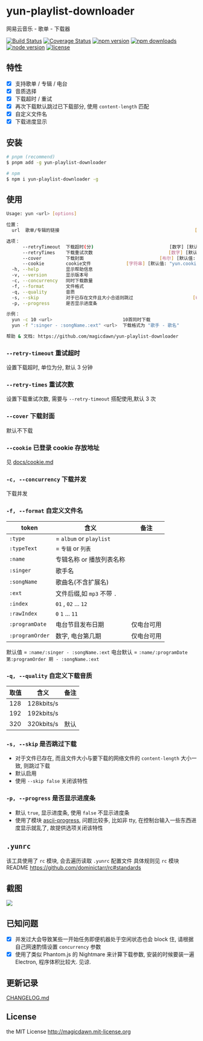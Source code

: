 # yun-playlist-downloader

网易云音乐 - 歌单 - 下载器

<!-- [![Build Status](https://img.shields.io/travis/magicdawn/yun-playlist-downloader.svg?style=flat-square)](https://travis-ci.org/magicdawn/yun-playlist-downloader) -->

[![Build Status](https://img.shields.io/github/checks-status/magicdawn/yun-playlist-downloader/main?style=flat-square)](https://github.com/magicdawn/yun-playlist-downloader/actions/workflows/ci.yml)
[![Coverage Status](https://img.shields.io/codecov/c/github/magicdawn/yun-playlist-downloader.svg?style=flat-square)](https://codecov.io/gh/magicdawn/yun-playlist-downloader)
[![npm version](https://img.shields.io/npm/v/yun-playlist-downloader.svg?style=flat-square)](https://www.npmjs.com/package/yun-playlist-downloader)
[![npm downloads](https://img.shields.io/npm/dm/yun-playlist-downloader.svg?style=flat-square)](https://www.npmjs.com/package/yun-playlist-downloader)
[![node version](https://img.shields.io/node/v/yun-playlist-downloader.svg?style=flat-square)](#)
[![license](https://img.shields.io/npm/l/yun-playlist-downloader.svg?style=flat-square)](#)

## 特性

- [x] 支持歌单 / 专辑 / 电台
- [x] 音质选择
- [x] 下载超时 / 重试
- [x] 再次下载默认跳过已下载部分, 使用 `content-length` 匹配
- [x] 自定义文件名
- [x] 下载进度显示

## 安装

```sh
# pnpm (recommend)
$ pnpm add -g yun-playlist-downloader

# npm
$ npm i yun-playlist-downloader -g
```

## 使用

```sh
Usage: yun <url> [options]

位置：
  url  歌单/专辑的链接                                                  [字符串]

选项：
      --retryTimeout  下载超时(分)                            [数字] [默认值: 3]
      --retryTimes    下载重试次数                            [数字] [默认值: 3]
      --cover         下载封面                            [布尔] [默认值: false]
      --cookie        cookie文件             [字符串] [默认值: "yun.cookie.txt"]
  -h, --help          显示帮助信息                                        [布尔]
  -v, --version       显示版本号                                          [布尔]
  -c, --concurrency   同时下载数量                                        [数字]
  -f, --format        文件格式                                          [字符串]
  -q, --quality       音质                                                [数字]
  -s, --skip          对于已存在文件且大小合适则跳过                      [布尔]
  -p, --progress      是否显示进度条                                      [布尔]

示例：
  yun -c 10 <url>                          10首同时下载
  yun -f ":singer - :songName.:ext" <url>  下载格式为 "歌手 - 歌名"

帮助 & 文档: https://github.com/magicdawn/yun-playlist-downloader
```

### `--retry-timeout` 重试超时

设置下载超时, 单位为分, 默认 3 分钟

### `--retry-times` 重试次数

设置下载重试次数, 需要与 `--retry-timeout` 搭配使用,默认 3 次

### `--cover` 下载封面

默认不下载

### `--cookie` 已登录 cookie 存放地址

见 [docs/cookie.md](docs/cookie.md)

### `-c, --concurrency` 下载并发

下载并发

### `-f, --format` 自定义文件名

| token           | 含义                       | 备注       |
| --------------- | -------------------------- | ---------- |
| `:type`         | = `album` or `playlist`    |            |
| `:typeText`     | = `专辑` or `列表`         |            |
| `:name`         | 专辑名称 or 播放列表名称   |            |
| `:singer`       | 歌手名                     |            |
| `:songName`     | 歌曲名(不含扩展名)         |            |
| `:ext`          | 文件后缀,如 `mp3` 不带 `.` |            |
| `:index`        | `01` , `02` ... `12`       |            |
| `:rawIndex`     | `0` `1` ... `11`           |            |
| `:programDate`  | 电台节目发布日期           | 仅电台可用 |
| `:programOrder` | 数字, 电台第几期           | 仅电台可用 |

默认值 = `:name/:singer - :songName.:ext`
电台默认 = `:name/:programDate 第:programOrder 期 - :songName.:ext`

### `-q, --quality` 自定义下载音质

| 取值 | 含义       | 备注 |
| ---- | ---------- | ---- |
| 128  | 128kbits/s |      |
| 192  | 192kbits/s |      |
| 320  | 320kbits/s | 默认 |

### `-s, --skip` 是否跳过下载

- 对于文件已存在, 而且文件大小与要下载的网络文件的 `content-length` 大小一致, 则跳过下载
- 默认启用
- 使用 `--skip false` 关闭该特性

### `-p, --progress` 是否显示进度条

- 默认 `true`, 显示进度条, 使用 `false` 不显示进度条
- 使用了模块 [ascii-progress](https://github.com/bubkoo/ascii-progress), 问题比较多, 比如非 tty, 在控制台输入一些东西进度显示就乱了, 故提供选项关闭该特性

## `.yunrc`

该工具使用了 `rc` 模块, 会去遍历读取 `.yunrc` 配置文件
具体规则见 `rc` 模块 README https://github.com/dominictarr/rc#standards

## 截图

![](https://raw.githubusercontent.com/magicdawn/yun-playlist-downloader/main/yun.png)

## 已知问题

- [x] 并发过大会导致某些一开始任务即便机器处于空闲状态也会 block 住, 请根据自己网速酌情设置 `concurrency` 参数
- [x] 使用了类似 Phantom.js 的 Nightmare 来计算下载参数, 安装的时候要装一遍 Electron, 程序体积比较大. 见谅.

## 更新记录

[CHANGELOG.md](CHANGELOG.md)

## License

the MIT License http://magicdawn.mit-license.org
